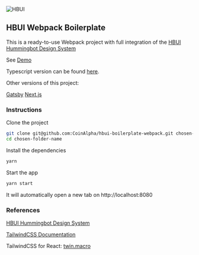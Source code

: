 ![HBUI](https://repository-images.githubusercontent.com/440312044/5e644c3a-c7d5-49fc-acc2-4076c6c8ba7f)

## HBUI Webpack Boilerplate

This is a ready-to-use Webpack project with full integration of the [HBUI Hummingbot Design System](https://hbui.netlify.app/)

See [Demo](https://hbui-boilerplate-webpack.netlify.app/)

Typescript version can be found [here](https://github.com/CoinAlpha/hbui-boilerplate-webpack-ts).

Other versions of this project:

[Gatsby](https://github.com/CoinAlpha/hbui-boilerplate-gatsby)
[Next.js](https://github.com/CoinAlpha/hbui-boilerplate-nextjs)

### Instructions

Clone the project

```bash
git clone git@github.com:CoinAlpha/hbui-boilerplate-webpack.git chosen-folder-name
cd chosen-folder-name
```

Install the dependencies

```bash
yarn
```

Start the app

```bash
yarn start
```

It will automatically open a new tab on
http://localhost:8080


### References

[HBUI Hummingbot Design System](https://hbui.netlify.app/)

[TailwindCSS Documentation](https://tailwindcss.com/docs)

TailwindCSS for React: [twin.macro](https://github.com/ben-rogerson/twin.macro)
